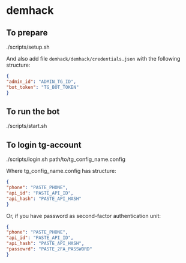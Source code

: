 # demhack

## To prepare
./scripts/setup.sh

And also add file `demhack/demhack/credentials.json` with the following structure:
```json
{
"admin_id": "ADMIN_TG_ID",
"bot_token": "TG_BOT_TOKEN"
}
```

## To run the bot
./scripts/start.sh

## To login tg-account
./scripts/login.sh path/to/tg_config_name.config

Where tg_config_name.config has structure:

```json
{
"phone": "PASTE_PHONE",
"api_id": "PASTE_API_ID",
"api_hash": "PASTE_API_HASH"
}
```

Or, if you have password as second-factor authentication unit:

```json
{
"phone": "PASTE_PHONE",
"api_id": "PASTE_API_ID",
"api_hash": "PASTE_API_HASH",
"passowrd": "PASTE_2FA_PASSWORD"
}
```
